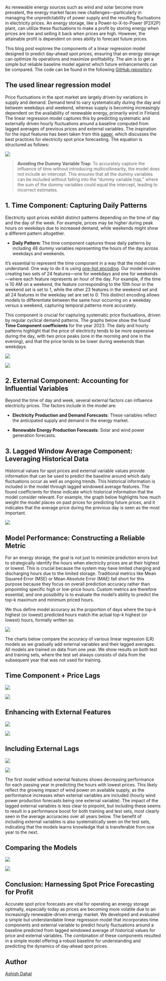 As renewable energy sources such as wind and solar become more prevalent, the energy market faces new challenges—particularly in managing the unpredictability of power supply and the resulting fluctuations in electricity prices. An energy storage, like a Power-to-X-to-Power (P2X2P) plant, can utilize these fluctuations to make a profit by storing energy when prices are low and selling it back when prices are high. However, the attainable profit is dependent on ones ability to forecast future prices.

This blog post explores the components of a linear regression model designed to predict day-ahead spot prices, ensuring that an energy storage can optimize its operations and maximize profitability. The aim is to get a simple but reliable baseline model against which future enhancements can be compared. The code can be found in the following [GitHub repository](https://github.com/NoviaIntSysGroup/spot-price-forecast/).

## The used linear regression model

Price fluctuations in the spot market are largely driven by variations in supply and demand. Demand tend to vary systematically during the day and between weekdays and weekend, whereas supply is becoming increasingly dependent on the availability of renewable energy, primarily wind in Finland. The linear regression model captures this by predicting systematic and externally driven hourly fluctuations around a baseline computed from lagged averages of previous prices and external variables. The inspiration for the input features has been taken from this [paper](https://www.sciencedirect.com/science/article/pii/S0306261921004529), which discusses the best practices for electricity spot price forecasting. The equation is structured as follows:

![](images/image-46-1024x473.png)

> **Avoiding the Dummy Variable Trap**: To accurately capture the influence of time without introducing multicollinearity, the model does not include an intercept. This ensures that all the dummy variables can be included without falling into the “dummy variable trap,” where the sum of the dummy variables could equal the intercept, leading to incorrect estimates.

## **1\. Time Component: Capturing Daily Patterns**

Electricity spot prices exhibit distinct patterns depending on the time of day and the day of the week. For example, prices may be higher during peak hours on weekdays due to increased demand, while weekends might show a different pattern altogether.

- **Daily Pattern**: The time component captures these daily patterns by including 48 dummy variables representing the hours of the day across weekdays and weekends.

It’s essential to represent the time component in a way that the model can understand. One way to do it is using [one-hot encoding](https://www.researchgate.net/profile/Jamell-Samuels/publication/377159812_One-Hot_Encoding_and_Two-Hot_Encoding_An_Introduction/links/6597e5c90bb2c7472b35fbb5/One-Hot-Encoding-and-Two-Hot-Encoding-An-Introduction.pdf). Our model involves creating two sets of 24 features—one for weekdays and one for weekends—where each feature represents an hour of the day. For example, if the time is 10 AM on a weekend, the feature corresponding to the 10th hour in the weekend set is set to 1, while the other 23 features in the weekend set and all 24 features in the weekday set are set to 0. This distinct encoding allows models to differentiate between the same hour occurring on a weekday versus a weekend, capturing temporal patterns more accurately.

This component is crucial for capturing systematic price fluctuations, driven by regular cyclical demand patterns. The graphs below show the found **Time Component coefficients** for the year 2023. The daily and hourly patterns highlight that the price of electricity tends to be more expensive during the day, with two price peaks (one in the morning and one in the evening), and that the price tends to be lower during weekends than weekdays.

![](images/image-33.png)

![](images/image-34.png)

## **2\. External Component: Accounting for Influential Variables**

Beyond the time of day and week, several external factors can influence electricity prices. The factors include in the model are:

- **Electricity Production and Demand Forecasts**: These variables reflect the anticipated supply and demand in the energy market.

- **Renewable Energy Production Forecasts**: Solar and wind power generation forecasts.

## **3\. Lagged Window Average Component: Leveraging Historical Data**

Historical values for spot prices and external variable values provide information that can be used to predict the baseline around which daily fluctuations occur as well as ongoing trends. This historical information is included in the model through lagged windowed average features. The found coefficients for these indicate which historical information that the model consider relevant. For example, the graph below highlights how much weight the model places on past prices for predicting future prices, and it indicates that the average price during the previous day is seen as the most important.

![](images/image-35.png)

## **Model Performance: Constructing a Reliable Metric**

For an energy storage, the goal is not just to minimize prediction errors but to strategically identify the hours when electricity prices are at their highest or lowest. This is crucial because the system may have limited charging and discharging hours due to the limited storage. Traditional metrics like Mean Squared Error (MSE) or Mean Absolute Error (MAE) fall short for this purpose because they focus on overall prediction accuracy rather than pinpointing specific high or low-price hours. Custom metrics are therefore essential, and one possibility is to evaluate the model’s ability to predict the top-k maximum and minimum priced hours.

We thus define model accuracy as the proportion of days where the top-k highest (or lowest) predicted hours match the actual top-k highest (or lowest) hours, formally written as:

![](images/image-30.png)

The charts below compare the accuracy of various linear regression (LR) models as we gradually add external variables and their lagged averages. All models are trained on data from one year. We show results on both test and training sets, where the test set always consists of data from the subsequent year that was not used for training.

## **Time Component + Price Lags**

![](images/image-39-1024x436.png)

![](images/image-40-1024x436.png)

## **Enhancing with External Features**

![](images/image-41-1024x436.png)

![](images/image-42-1024x436.png)

## **Including External Lags**

![](images/image-43-1024x436.png)

![](images/image-44-1024x436.png)

The first model without external features shows decreasing performance for each passing year in predicting the hours with lowest prices. This likely reflect the growing impact of wind power on available supply, as the performance increases when external variables are included (hourly wind power production forecasts being one external variable). The impact of the lagged external variables is less clear to pinpoint, but including these seems to result in a performance boost for both training and test sets, most clearly seen in the average accuracies over all years below. The benefit of including external variables is also systematically seen on the test sets, indicating that the models learns knowledge that is transferable from one year to the next.

## **Comparing the Models**

![](images/image-37-1024x436.png)

![](images/image-38-1024x436.png)

## **Conclusion: Harnessing Spot Price Forecasting for Profit**

Accurate spot price forecasts are vital for operating an energy storage optimally, especially today as prices are becoming more volatile due to an increasingly renewable-driven energy market. We developed and evaluated a simple but understandable linear regression model that incorporates time components and external variable to predict hourly fluctuations around a baseline predicted from lagged windowed average of historical values for price and external variables. The combination of these components resulted in a simple model offering a robust baseline for understanding and predicting the dynamics of day-ahead spot prices.

## Author

[Ashish Dahal](https://www.linkedin.com/in/adahal/)
